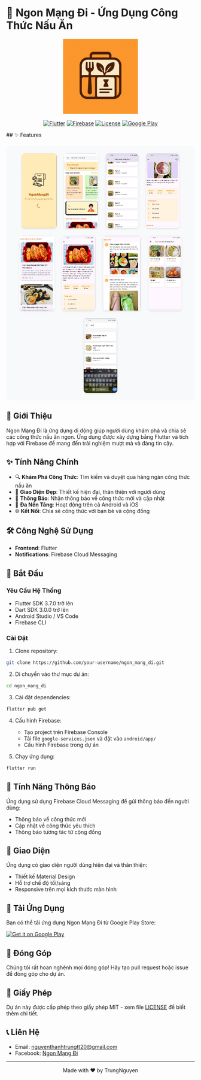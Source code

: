 # 🍳 Ngon Mạng Đi - Ứng Dụng Công Thức Nấu Ăn

<div align="center">
  <img src="assets/images/logo.png" alt="Ngon Mạng Đi Logo" width="200"/>
  
  [![Flutter](https://img.shields.io/badge/Flutter-3.7.0-blue.svg)](https://flutter.dev)
  [![Firebase](https://img.shields.io/badge/Firebase-11.4.5-orange.svg)](https://firebase.google.com)
  [![License](https://img.shields.io/badge/License-MIT-green.svg)](LICENSE)
  [![Google Play](https://img.shields.io/badge/Google_Play-414141?style=flat&logo=google-play&logoColor=white)](https://play.google.com/store/apps/details?id=com.example.ngon_mang_di)
</div>
## ✨ Features

<p align="center" style="display: flex; flex-wrap: wrap; justify-content: center; gap: 20px; padding: 20px; background-color: #f8f9fa; border-radius: 10px; margin: 20px 0;">
  <img src="assets/images/10.png" alt="Feature 1" style="height: 200px; width: auto; object-fit: contain; border-radius: 8px; box-shadow: 0 2px 4px rgba(0,0,0,0.1);">
  <img src="assets/images/11.png" alt="Feature 2" style="height: 200px; width: auto; object-fit: contain; border-radius: 8px; box-shadow: 0 2px 4px rgba(0,0,0,0.1);">
  <img src="assets/images/12.png" alt="Feature 3" style="height: 200px; width: auto; object-fit: contain; border-radius: 8px; box-shadow: 0 2px 4px rgba(0,0,0,0.1);">
  <img src="assets/images/13.png" alt="Feature 4" style="height: 200px; width: auto; object-fit: contain; border-radius: 8px; box-shadow: 0 2px 4px rgba(0,0,0,0.1);">
  <img src="assets/images/14.png" alt="Feature 5" style="height: 200px; width: auto; object-fit: contain; border-radius: 8px; box-shadow: 0 2px 4px rgba(0,0,0,0.1);">
  <img src="assets/images/15.png" alt="Feature 6" style="height: 200px; width: auto; object-fit: contain; border-radius: 8px; box-shadow: 0 2px 4px rgba(0,0,0,0.1);">
  <img src="assets/images/16.png" alt="Feature 7" style="height: 200px; width: auto; object-fit: contain; border-radius: 8px; box-shadow: 0 2px 4px rgba(0,0,0,0.1);">
  <img src="assets/images/17.png" alt="Feature 8" style="height: 200px; width: auto; object-fit: contain; border-radius: 8px; box-shadow: 0 2px 4px rgba(0,0,0,0.1);">
  <img src="assets/images/18.png" alt="Feature 9" style="height: 200px; width: auto; object-fit: contain; border-radius: 8px; box-shadow: 0 2px 4px rgba(0,0,0,0.1);">
</p>


## 📱 Giới Thiệu

Ngon Mạng Đi là ứng dụng di động giúp người dùng khám phá và chia sẻ các công thức nấu ăn ngon. Ứng dụng được xây dựng bằng Flutter và tích hợp với Firebase để mang đến trải nghiệm mượt mà và đáng tin cậy.

## ✨ Tính Năng Chính

- 🔍 **Khám Phá Công Thức**: Tìm kiếm và duyệt qua hàng ngàn công thức nấu ăn
- 📱 **Giao Diện Đẹp**: Thiết kế hiện đại, thân thiện với người dùng
- 🔔 **Thông Báo**: Nhận thông báo về công thức mới và cập nhật
- 📱 **Đa Nền Tảng**: Hoạt động trên cả Android và iOS
- 🌐 **Kết Nối**: Chia sẻ công thức với bạn bè và cộng đồng

## 🛠 Công Nghệ Sử Dụng

- **Frontend**: Flutter
- **Notifications**: Firebase Cloud Messaging

## 🚀 Bắt Đầu

### Yêu Cầu Hệ Thống

- Flutter SDK 3.7.0 trở lên
- Dart SDK 3.0.0 trở lên
- Android Studio / VS Code
- Firebase CLI

### Cài Đặt

1. Clone repository:
```bash
git clone https://github.com/your-username/ngon_mang_di.git
```

2. Di chuyển vào thư mục dự án:
```bash
cd ngon_mang_di
```

3. Cài đặt dependencies:
```bash
flutter pub get
```

4. Cấu hình Firebase:
   - Tạo project trên Firebase Console
   - Tải file `google-services.json` và đặt vào `android/app/`
   - Cấu hình Firebase trong dự án

5. Chạy ứng dụng:
```bash
flutter run
```

## 📱 Tính Năng Thông Báo

Ứng dụng sử dụng Firebase Cloud Messaging để gửi thông báo đến người dùng:

- Thông báo về công thức mới
- Cập nhật về công thức yêu thích
- Thông báo tương tác từ cộng đồng

## 🎨 Giao Diện

Ứng dụng có giao diện người dùng hiện đại và thân thiện:

- Thiết kế Material Design
- Hỗ trợ chế độ tối/sáng
- Responsive trên mọi kích thước màn hình

## 📱 Tải Ứng Dụng

Bạn có thể tải ứng dụng Ngon Mạng Đi từ Google Play Store:

[![Get it on Google Play](https://play.google.com/intl/en_us/badges/static/images/badges/en_badge_web_generic.png)](https://play.google.com/store/apps/details?id=com.example.ngon_mang_di)

## 🤝 Đóng Góp

Chúng tôi rất hoan nghênh mọi đóng góp! Hãy tạo pull request hoặc issue để đóng góp cho dự án.

## 📄 Giấy Phép

Dự án này được cấp phép theo giấy phép MIT - xem file [LICENSE](LICENSE) để biết thêm chi tiết.

## 📞 Liên Hệ

- Email: nguyenthanhtrungtt20@gmail.com
- Facebook: [Ngon Mạng Đi](https://facebook.com/ngonmangdi)

---

<div align="center">
  Made with ❤️ by TrungNguyen
</div>